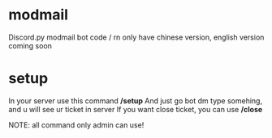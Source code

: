# modmail
Discord.py modmail bot code / rn only have chinese version, english version coming soon

# setup
In your server use this command **/setup**
And just go bot dm type somehing, and u will see ur ticket in server
If you want close ticket, you can use **/close**

NOTE: all command only admin can use!
